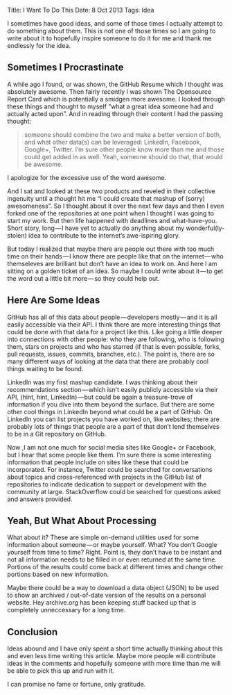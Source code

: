 Title: I Want To Do This
Date: 8 Oct 2013
Tags: Idea

I sometimes have good ideas, and some of those times I actually attempt to do something about them. This is not one of those times so I am going to write about it to hopefully inspire someone to do it for me and thank me endlessly for the idea.

## Sometimes I Procrastinate

A while ago I found, or was shown, the GitHub Resume which I thought was absolutely awesome. Then fairly recently I was shown The Opensource Report Card which is potentially a smidgen more awesome. I looked through these things and thought to myself “what a great idea someone had and actually acted upon”. And in reading through their content I had the passing thought:

  > someone should combine the two and make a better version of both, and what other data(s) can be leveraged: LinkedIn, Facebook, Google+, Twitter. I’m sure other people know more than me and those could get added in as well. Yeah, someone should do that, that would be awesome.

I apologize for the excessive use of the word awesome.

And I sat and looked at these two products and reveled in their collective ingenuity until a thought hit me “I could create that mashup of (sorry) awesomeness”. So I thought about it over the next few days and then I even forked one of the repositories at one point when I thought I was going to start my work. But then life happened with deadlines and what-have-you. Short story, long — I have yet to actually do anything about my wonderful(ly-stolen) idea to contribute to the internet’s awe-ispiring glory.

But today I realized that maybe there are people out there with too much time on their hands — I know there are people like that on the internet — who themseleves are brilliant but don’t have an idea to work on. And here I am sitting on a golden ticket of an idea. So maybe I could write about it — to get the word out a little bit more — so they could help out.

## Here Are Some Ideas

GitHub has all of this data about people — developers mostly — and it is all easily accessible via their API. I think there are more interesting things that could be done with that data for a project like this. Like going a little deeper into connections with other people: who they are following, who is following them, stars on projects and who has starred (if that is even possible, forks, pull requests, issues, commits, branches, etc.). The point is, there are so many different ways of looking at the data that there are probably cool things waiting to be found.

LinkedIn was my first mashup candidate. I was thinking about their recommendations section — which isn’t easily publicly accessible via their API, (hint, hint, LinkedIn) — but could be again a treasure-trove of information if you dive into them beyond the surface. But there are some other cool things in LinkedIn beyond what could be a part of GitHub. On LinkedIn you can list projects you have worked on, like websites; there are probably lots of things that people are a part of that don’t lend themselves to be in a Git repository on GitHub.

Now ,I am not one much for social media sites like Google+ or Facebook, but I hear that some people like them. I’m sure there is some interesting information that people include on sites like these that could be incorporated. For instance, Twitter could be searched for conversations about topics and cross-referenced with projects in the GitHub list of repositories to indicate dedication to support or development with the community at large. StackOverflow could be searched for questions asked and answers provided.

## Yeah, But What About Processing

What about it? These are simple on-demand utilities used for some information about someone — or maybe yourself. What? You don’t Google yourself from time to time? Right. Point is, they don’t have to be instant and not all information needs to be filled in or even returned at the same time. Portions of the results could come back at different times and change other portions based on new information.

Maybe there could be a way to download a data object (JSON) to be used to show an archived / out-of-date version of the results on a personal website. Hey archive.org has been keeping stuff backed up that is completely unneccessary for a long time.

## Conclusion
Ideas abound and I have only spent a short time actually thinking about this and even less time writing this article. Maybe more people will contribute ideas in the comments and hopefully someone with more time than me will be able to pick this up and run with it.

I can promise no fame or fortune, only gratitude.
